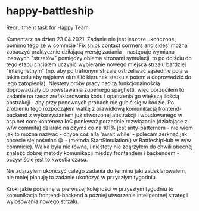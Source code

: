 # happy-battleship
Recruitment task for Happy Team

Komentarz na dzień 23.04.2021.
Zadanie nie jest jeszcze ukończone, pomimo tego że w commcie 'Fix ships contact corrners and sides' można zobaczyć praktycznie dziłającą wersję zadania - następuje wymiana losowych "strzałów" pomiędzy obiema stronami symulacji, to po dojściu do tego etapu chciałem uczynić wybieranie nowego miejsca strzału bardziej "intelignetnym" (np. aby po trafionym strzale ostrzeliwać sąsiednie pola w takim celu aby najpierw określić kierunek statku a potem a doprowadzić do jego zatopienia). Niestety próby pracy nad tą funkcjonalnością doprowadzały do powstawania zupełnego spaghetti, więc porzuciłem to zadanie na rzecz zrefaktorowania kodu i opatrzenia go większą ilością abstrakcji - aby przy ponownych próbach nie gubić się w kodzie. Po zrobieniu tego rozpocząłem walkę z prawidłową komunikacją frontend-backend z wykorzystaniem już stworzonej abstrakcji i wbudowanego w asp.net core kontenera IoC ponieważ porzednie rozwiązanie (działające z w/w commita) działało na czymś co na 101% jest anty-patternem - nie wiem jak to można nazwać - chyba coś a'la 'await while' - polecam zerknąć jak chcecie się pośmiać 😁 - (metoda StartSimulation() w BattleshipHub w w/w commicie). 
Walka była nie równa, i niestety nie zdąrzyłem do chwili obecnej znaleźć dobrej metody komunikacji między frontendem i backendem - oczywiście jest to kwestia czasu. 

Nie zdąrzyłem ukończyć całego zadania do terminu jaki zadeklarowałem, nie mniej planuję to zadanie ukończyć w przyszłym tygodniu. 

Kroki jakie podejmę w pierwszej kolejności w przyszłym tygodniu to komunikacja frontend-backend a później utworzenie inteligentnej strategii wylosowania nowego strzału. 

